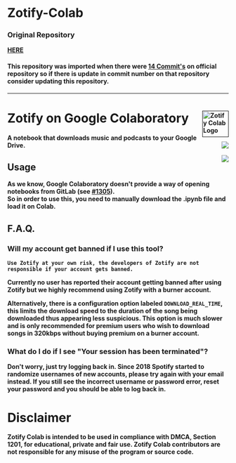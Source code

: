 # Zotify-Colab

### Original Repository

<a href="https://gitlab.com/team-zotify/zotify-colab"><b>HERE<b><a>

#### This repository was imported when there were <ins>14 Commit's</ins> on official repository so if there is update in commit number on that repository consider updating this repository.

---

[<img src="https://gitlab.com/team-zotify/zotify-colab/-/raw/main/res/ZotifyColab.png" alt="Zotify Colab Logo" title="Zotify Colab" align="right" height="60" />]()
# Zotify on Google Colaboratory

<div>

A notebook that downloads music and podcasts to your Google Drive.
<img src="https://img.shields.io/static/v1?message=Google%20Colab&logo=googlecolab&color=f9aa00&logoColor=ffffff&label=%20&style=for-the-badge" align='right'/>

<img src="https://img.shields.io/static/v1?message=Python&logo=python&color=306998&logoColor=ffffff&label=%20&style=for-the-badge" align='right'/>

</div>

## Usage
As we know, Google Colaboratory doesn't provide a way of opening notebooks from GitLab (see [#1305](https://github.com/googlecolab/colabtools/issues/1305)).<br>
So in order to use this, you need to manually download the .ipynb file and load it on Colab.

## F.A.Q.
### Will my account get banned if I use this tool?

**`Use Zotify at your own risk, the developers of Zotify are not responsible if your account gets banned.`**

Currently no user has reported their account getting banned after using Zotify but we highly recommend using Zotify with a burner account.

Alternatively, there is a configuration option labeled `DOWNLOAD_REAL_TIME`, this limits the download speed to the duration of the song being downloaded thus appearing less suspicious.
This option is much slower and is only recommended for premium users who wish to download songs in 320kbps without buying premium on a burner account.


### What do I do if I see "Your session has been terminated"?

Don't worry, just try logging back in.
Since 2018 Spotify started to randomize usernames of new accounts, please try again with your email instead.
If you still see the incorrect username or password error, reset your password and you should be able to log back in.


# Disclaimer

Zotify Colab is intended to be used in compliance with DMCA, Section 1201, for educational, private and fair use. 
Zotify Colab contributors are not responsible for any misuse of the program or source code.
